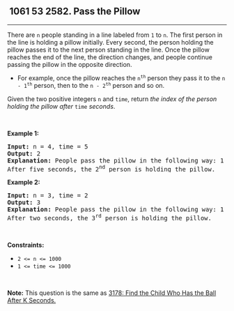 <h2> 1061 53
2582. Pass the Pillow</h2><hr><div><p>There are <code>n</code> people standing in a line labeled from <code>1</code> to <code>n</code>. The first person in the line is holding a pillow initially. Every second, the person holding the pillow passes it to the next person standing in the line. Once the pillow reaches the end of the line, the direction changes, and people continue passing the pillow in the opposite direction.</p>

<ul>
	<li>For example, once the pillow reaches the <code>n<sup>th</sup></code> person they pass it to the <code>n - 1<sup>th</sup></code> person, then to the <code>n - 2<sup>th</sup></code> person and so on.</li>
</ul>

<p>Given the two positive integers <code>n</code> and <code>time</code>, return <em>the index of the person holding the pillow after </em><code>time</code><em> seconds</em>.</p>
<p>&nbsp;</p>
<p><strong class="example">Example 1:</strong></p>

<pre><strong>Input:</strong> n = 4, time = 5
<strong>Output:</strong> 2
<strong>Explanation:</strong> People pass the pillow in the following way: 1 -&gt; 2 -&gt; 3 -&gt; 4 -&gt; 3 -&gt; 2.
After five seconds, the 2<sup>nd</sup> person is holding the pillow.
</pre>

<p><strong class="example">Example 2:</strong></p>

<pre><strong>Input:</strong> n = 3, time = 2
<strong>Output:</strong> 3
<strong>Explanation:</strong> People pass the pillow in the following way: 1 -&gt; 2 -&gt; 3.
After two seconds, the 3<sup>r</sup><sup>d</sup> person is holding the pillow.
</pre>

<p>&nbsp;</p>
<p><strong>Constraints:</strong></p>

<ul>
	<li><code>2 &lt;= n &lt;= 1000</code></li>
	<li><code>1 &lt;= time &lt;= 1000</code></li>
</ul>

<p>&nbsp;</p>
<p><strong>Note:</strong> This question is the same as <a href="https://leetcode.com/problems/find-the-child-who-has-the-ball-after-k-seconds/description/" target="_blank"> 3178: Find the Child Who Has the Ball After K Seconds.</a></p>
</div>